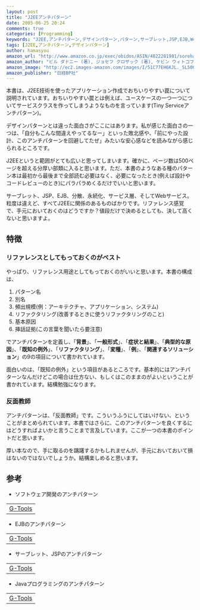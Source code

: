 ```yaml
---
layout: post
title: "J2EEアンチパターン"
date: 2005-06-25 20:24
comments: true
categories: [Programming]
keywords: "J2EE,アンチパターン,デザインパターン,パターン,サーブレット,JSP,EJB,Webサービス"
tags: [J2EE,アンチパターン,デザインパターン]
author: hamasyou
amazon_url: "http://www.amazon.co.jp/exec/obidos/ASIN/4822281981/sorehabooks-22/250-6509162-2027446?%5Fencoding=UTF8&camp=247&link%5Fcode=xm2"
amazon_author: "ビル ダドニー (著), ジョセフ クロザック (著), ケビン ウィトコフ (著), スティーブン アズベリー (著), Bill Dudney (原著), Kevin Wittkopf (原著), Joseph Krozak (原著), Stephen Asbury (原著), トップスタジオ (翻訳)"
amazon_image: "http://ec2.images-amazon.com/images/I/51C77EH6KJL._SL500_AA300_.jpg"
amazon_publisher: "日経BP社"
---
```


本書は、J2EE技術を使ったアプリケーション作成でおちいりやすい罠について説明されています。おちいりやすい罠とは例えば、ユースケースの一つ一つについてサービスクラスを作ってしまうようなものを言っています(Tiny Serviceアンチパターン)。

デザインパターンとは違った面白さがここにはあります。私が感じた面白さの一つは、「自分もこんな間違えやってるなー」といった敗北感や、「前にやった設計、このアンチパターンを回避してたぜ」みたいな安心感などを読みながら感じられるところです。

J2EEというと範囲がとても広いと思ってしまいます。確かに、ページ数は500ページを超える分厚い部類に入ると思います。ただ、本書のようなある種のパターン本は最初から最後まで全部読む必要はなく、必要になったとき(例えば設計やコードレビューのとき)にパラパラめくるだけでいいと思います。

サーブレット、JSP、EJB、分散、永続化、サービス層、そしてWebサービス。粒度は違えど、すべてJ2EEに関係のあるものばかりです。リファレンス感覚で、手元においておくのはどうですか？値段だけで決めるとしても、決して高くないと思いますよ。


<!-- more -->

<h2>特徴</h2>

<h3>リファレンスとしてもっておくのがベスト</h3>

やっぱり、リファレンス用途としてもっておくのがいいと思います。本書の構成は、

<ol><li>パターン名</li><li>別名</li><li>頻出規模(例：アーキテクチャ、アプリケーション、システム)</li><li>リファクタリング(改善するときに使うリファクタリングのこと)</li><li>基本原因</li><li>挿話証拠(この言葉を聞いたら要注意)</li></ol>

でアンチパターンを定義し、「<strong>背景</strong>」、「<strong>一般形式</strong>」、「<strong>症状と結果</strong>」、「<strong>典型的な原因</strong>」、「<strong>既知の例外</strong>」、「<strong>リファクタリング</strong>」、「<strong>変種</strong>」、「<strong>例</strong>」、「<strong>関連するソリューション</strong>」の9の項目について書かれています。

面白いのは、「既知の例外」という項目があるところです。基本的にはアンチパターンなんだけどこの場合は仕方ない、もしくはこのままのがよいということが書かれています。結構勉強になります。

<h3>反面教師</h3>

アンチパターンは、「反面教師」です。こういうふうにしてはいけない、ということがまとめられています。本書ではさらに、このアンチパターンを良くするにはどうすればよいかと言うことまで言及しています。ここが一つの本書のポイントだと思います。

厚い本なので、手に取るのを躊躇するかもしれませんが、手元においておいて損はないのではないでしょうか。結構楽しめると思います。

<h2>参考</h2>

+ ソフトウェア開発のアンチパターン
<div class="rakuten"><table width="400" border="0" cellpadding="5"><tr><td colspan="2" ><a href="http://www.amazon.co.jp/exec/obidos/ASIN/4797321385/sorehabooks-22/" rel="external nofollow">G-Tools</a></font></td></tr></table></div>

+ EJBのアンチパターン
<div class="rakuten"><table width="400" border="0" cellpadding="5"><tr><td colspan="2" ><a href="http://www.amazon.co.jp/exec/obidos/ASIN/4822281841/sorehabooks-22/" rel="external nofollow">G-Tools</a></font></td></tr></table></div>

+ サーブレット、JSPのアンチパターン
<div class="rakuten"><table width="400" border="0" cellpadding="5"><tr><td colspan="2" ><a href="http://www.amazon.co.jp/exec/obidos/ASIN/4822281574/sorehabooks-22/" rel="external nofollow">G-Tools</a></font></td></tr></table></div>

+ Javaプログラミングのアンチパターン
<div class="rakuten"><table width="400" border="0" cellpadding="5"><tr><td colspan="2" ><a href="http://www.amazon.co.jp/exec/obidos/ASIN/4774114901/sorehabooks-22/" rel="external nofollow">G-Tools</a></font></td></tr></table></div>




